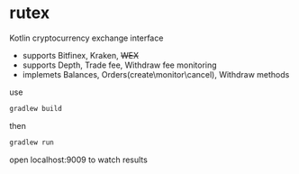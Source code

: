 # rutex
Kotlin cryptocurrency exchange interface
* supports Bitfinex, Kraken, ~~WEX~~
* supports Depth, Trade fee, Withdraw fee monitoring
* implemets Balances, Orders(create\monitor\cancel), Withdraw methods

use
```gradle
gradlew build
```
then
```gradle
gradlew run
```
open localhost:9009 to watch results
